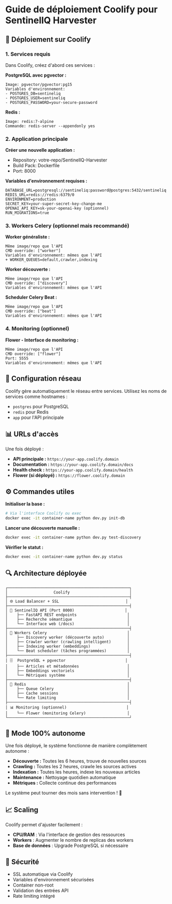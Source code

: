 # Guide de déploiement Coolify pour SentinelIQ Harvester

## 🚀 Déploiement sur Coolify

### 1. Services requis

Dans Coolify, créez d'abord ces services :

**PostgreSQL avec pgvector :**
```
Image: pgvector/pgvector:pg15
Variables d'environnement:
- POSTGRES_DB=sentineliq
- POSTGRES_USER=sentineliq  
- POSTGRES_PASSWORD=your-secure-password
```

**Redis :**
```
Image: redis:7-alpine
Commande: redis-server --appendonly yes
```

### 2. Application principale

**Créer une nouvelle application :**
- Repository: votre-repo/SentinelIQ-Harvester
- Build Pack: Dockerfile
- Port: 8000

**Variables d'environnement requises :**
```
DATABASE_URL=postgresql://sentineliq:password@postgres:5432/sentineliq
REDIS_URL=redis://redis:6379/0
ENVIRONMENT=production
SECRET_KEY=your-super-secret-key-change-me
OPENAI_API_KEY=sk-your-openai-key (optionnel)
RUN_MIGRATIONS=true
```

### 3. Workers Celery (optionnel mais recommandé)

**Worker généraliste :**
```
Même image/repo que l'API
CMD override: ["worker"]
Variables d'environnement: mêmes que l'API
+ WORKER_QUEUES=default,crawler,indexing
```

**Worker découverte :**
```
Même image/repo que l'API  
CMD override: ["discovery"]
Variables d'environnement: mêmes que l'API
```

**Scheduler Celery Beat :**
```
Même image/repo que l'API
CMD override: ["beat"]
Variables d'environnement: mêmes que l'API
```

### 4. Monitoring (optionnel)

**Flower - Interface de monitoring :**
```
Même image/repo que l'API
CMD override: ["flower"]
Port: 5555
Variables d'environnement: mêmes que l'API
```

## 🔧 Configuration réseau

Coolify gère automatiquement le réseau entre services. Utilisez les noms de services comme hostnames :
- `postgres` pour PostgreSQL
- `redis` pour Redis
- `app` pour l'API principale

## 📊 URLs d'accès

Une fois déployé :
- **API principale :** `https://your-app.coolify.domain`
- **Documentation :** `https://your-app.coolify.domain/docs`
- **Health check :** `https://your-app.coolify.domain/health`
- **Flower (si déployé) :** `https://flower.coolify.domain`

## ⚙️ Commandes utiles

**Initialiser la base :**
```bash
# Via l'interface Coolify ou exec
docker exec -it container-name python dev.py init-db
```

**Lancer une découverte manuelle :**
```bash
docker exec -it container-name python dev.py test-discovery
```

**Vérifier le statut :**
```bash
docker exec -it container-name python dev.py status
```

## 🔍 Architecture déployée

```
┌─────────────────────────────────────────────────────┐
│                    Coolify                          │
├─────────────────────────────────────────────────────┤
│ 🌐 Load Balancer + SSL                             │
├─────────────────────────────────────────────────────┤
│ 🚀 SentinelIQ API (Port 8000)                      │
│    ├── FastAPI REST endpoints                      │
│    ├── Recherche sémantique                        │
│    └── Interface web (/docs)                       │
├─────────────────────────────────────────────────────┤
│ 👷 Workers Celery                                   │
│    ├── Discovery worker (découverte auto)          │
│    ├── Crawler worker (crawling intelligent)       │
│    ├── Indexing worker (embeddings)                │
│    └── Beat scheduler (tâches programmées)         │
├─────────────────────────────────────────────────────┤
│ 🗄️  PostgreSQL + pgvector                          │
│    ├── Articles et métadonnées                     │
│    ├── Embeddings vectoriels                       │
│    └── Métriques système                           │
├─────────────────────────────────────────────────────┤
│ 🔄 Redis                                            │
│    ├── Queue Celery                                │
│    ├── Cache sessions                              │
│    └── Rate limiting                               │
├─────────────────────────────────────────────────────┤
│ 📊 Monitoring (optionnel)                          │
│    └── Flower (monitoring Celery)                  │
└─────────────────────────────────────────────────────┘
```

## 🎯 Mode 100% autonome

Une fois déployé, le système fonctionne de manière complètement autonome :

- **Découverte :** Toutes les 6 heures, trouve de nouvelles sources
- **Crawling :** Toutes les 2 heures, crawle les sources actives  
- **Indexation :** Toutes les heures, indexe les nouveaux articles
- **Maintenance :** Nettoyage quotidien automatique
- **Métriques :** Collecte continue des performances

Le système peut tourner des mois sans intervention ! 🚀

## 📈 Scaling

Coolify permet d'ajuster facilement :
- **CPU/RAM** : Via l'interface de gestion des ressources
- **Workers** : Augmenter le nombre de replicas des workers
- **Base de données** : Upgrade PostgreSQL si nécessaire

## 🔐 Sécurité

- SSL automatique via Coolify
- Variables d'environnement sécurisées
- Container non-root
- Validation des entrées API
- Rate limiting intégré
